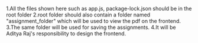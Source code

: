 1.All the files shown here such as app.js, package-lock.json should be in the root folder
2.root folder should also contain a folder named "assignment_folder" which will be used to view the pdf on the frontend.
3.The same folder will be used for saving the assignments.
4.It will be Aditya Raj's responsibility to design the frontend.
